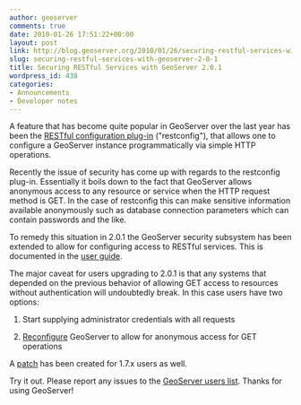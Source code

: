 ```yaml
---
author: geoserver
comments: true
date: 2010-01-26 17:51:22+00:00
layout: post
link: http://blog.geoserver.org/2010/01/26/securing-restful-services-with-geoserver-2-0-1/
slug: securing-restful-services-with-geoserver-2-0-1
title: Securing RESTful Services with GeoServer 2.0.1
wordpress_id: 438
categories:
- Announcements
- Developer notes
---
```


A feature that has become quite popular in GeoServer over the last year has been the [RESTful configuration plug-in](http://docs.geoserver.org/2.0.x/en/user/extensions/rest/index.html) ("restconfig"),  that allows one to configure a GeoServer instance programmatically via simple HTTP operations.

Recently the issue of security has come up with regards to the restconfig plug-in. Essentially it boils down to the fact that GeoServer allows anonymous access to any resource or service when the HTTP request method is GET. In the case of restconfig this can make sensitive information available anonymously such as database connection parameters which can contain passwords and the like.

To remedy this situation in 2.0.1 the GeoServer security subsystem has been extended to allow for configuring access to RESTful services. This is documented in the [user guide](http://docs.geoserver.org/2.0.x/en/user/security/sec_rest.html).

The major caveat for users upgrading to 2.0.1 is that any systems that depended on the previous behavior of allowing GET access to resources without authentication will undoubtedly break. In this case users have two options:




  
  1. Start supplying administrator credentials with all requests
  
  2. [Reconfigure](http://docs.geoserver.org/2.0.x/en/user/security/sec_rest.html#providing-anonymous-read-only-access) GeoServer to allow for anonymous access for GET operations


A [patch](http://blog.geoserver.org/2010/01/26/rest-security-update-for-1-7-x/) has been created for 1.7.x users as well.

Try it out. Please report any issues to the [GeoServer users list](mailto:geoserver-users@lists.sourceforge.net). Thanks for using GeoServer!
